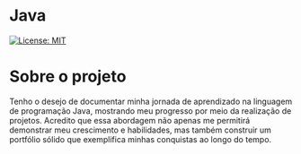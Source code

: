 # Java
[![License: MIT](https://img.shields.io/badge/License-MIT-dark.svg)](https://github.com/joaoezx/Evolu-o/commit/0acd5d24837f035114c635f7d44c250c34614a56)
# Sobre o projeto
Tenho o desejo de documentar minha jornada de aprendizado na linguagem de programação Java, mostrando meu progresso por meio da realização de projetos. Acredito que essa abordagem não apenas me permitirá demonstrar meu crescimento e habilidades, mas também construir um portfólio sólido que exemplifica minhas conquistas ao longo do tempo.
